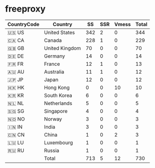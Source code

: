 # freeproxy

|CountryCode|Country|SS|SSR|Vmess|Total|
|  ----  | ----  |  ----  | ----  |  ----  | ----  |
|🇺🇸 US|United States|342|2|0|344|
|🇨🇦 CA|Canada|228|1|0|229|
|🇬🇧 GB|United Kingdom|70|0|0|70|
|🇩🇪 DE|Germany|14|0|0|14|
|🇫🇷 FR|France|12|1|0|13|
|🇦🇺 AU|Australia|11|1|0|12|
|🇯🇵 JP|Japan|12|0|0|12|
|🇭🇰 HK|Hong Kong|0|0|10|10|
|🇰🇷 KR|South Korea|6|0|0|6|
|🇳🇱 NL|Netherlands|5|0|0|5|
|🇸🇬 SG|Singapore|4|0|0|4|
|🇳🇴 NO|Norway|3|0|0|3|
|🇮🇳 IN|India|3|0|0|3|
|🇨🇳 CN|China|1|0|2|3|
|🇱🇺 LU|Luxembourg|1|0|0|1|
|🇷🇺 RU|Russia|1|0|0|1|
||Total|713|5|12|730|
